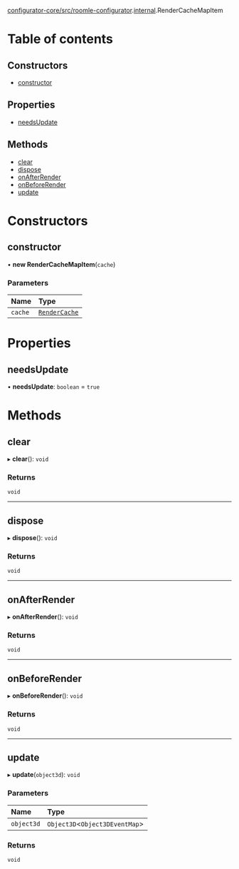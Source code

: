 [configurator-core/src/roomle-configurator](../modules/configurator_core_src_roomle_configurator.md).[internal](../modules/configurator_core_src_roomle_configurator._internal_.md).RenderCacheMapItem

# Table of contents

## Constructors

- [constructor](configurator_core_src_roomle_configurator._internal_.RenderCacheMapItem.md#constructor)

## Properties

- [needsUpdate](configurator_core_src_roomle_configurator._internal_.RenderCacheMapItem.md#needsupdate)

## Methods

- [clear](configurator_core_src_roomle_configurator._internal_.RenderCacheMapItem.md#clear)
- [dispose](configurator_core_src_roomle_configurator._internal_.RenderCacheMapItem.md#dispose)
- [onAfterRender](configurator_core_src_roomle_configurator._internal_.RenderCacheMapItem.md#onafterrender)
- [onBeforeRender](configurator_core_src_roomle_configurator._internal_.RenderCacheMapItem.md#onbeforerender)
- [update](configurator_core_src_roomle_configurator._internal_.RenderCacheMapItem.md#update)

# Constructors

## constructor

• **new RenderCacheMapItem**(`cache`)

### Parameters

| Name | Type |
| :------ | :------ |
| `cache` | [`RenderCache`](../interfaces/configurator_core_src_roomle_configurator._internal_.RenderCache.md) |

# Properties

## needsUpdate

• **needsUpdate**: `boolean` = `true`

# Methods

## clear

▸ **clear**(): `void`

### Returns

`void`

___

## dispose

▸ **dispose**(): `void`

### Returns

`void`

___

## onAfterRender

▸ **onAfterRender**(): `void`

### Returns

`void`

___

## onBeforeRender

▸ **onBeforeRender**(): `void`

### Returns

`void`

___

## update

▸ **update**(`object3d`): `void`

### Parameters

| Name | Type |
| :------ | :------ |
| `object3d` | `Object3D`<`Object3DEventMap`\> |

### Returns

`void`
